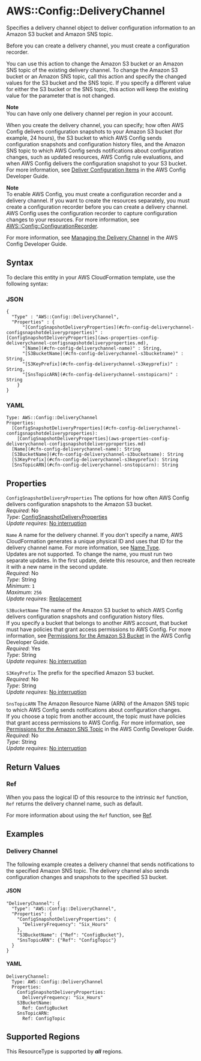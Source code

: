 # AWS::Config::DeliveryChannel<a name="aws-resource-config-deliverychannel"></a>

Specifies a delivery channel object to deliver configuration information to an Amazon S3 bucket and Amazon SNS topic\.

Before you can create a delivery channel, you must create a configuration recorder\.

You can use this action to change the Amazon S3 bucket or an Amazon SNS topic of the existing delivery channel\. To change the Amazon S3 bucket or an Amazon SNS topic, call this action and specify the changed values for the S3 bucket and the SNS topic\. If you specify a different value for either the S3 bucket or the SNS topic, this action will keep the existing value for the parameter that is not changed\.

**Note**  
You can have only one delivery channel per region in your account\.

When you create the delivery channel, you can specify; how often AWS Config delivers configuration snapshots to your Amazon S3 bucket \(for example, 24 hours\), the S3 bucket to which AWS Config sends configuration snapshots and configuration history files, and the Amazon SNS topic to which AWS Config sends notifications about configuration changes, such as updated resources, AWS Config rule evaluations, and when AWS Config delivers the configuration snapshot to your S3 bucket\. For more information, see [Deliver Configuration Items](https://docs.aws.amazon.com/config/latest/developerguide/how-does-config-work.html#delivery-channel) in the AWS Config Developer Guide\. 

**Note**  
To enable AWS Config, you must create a configuration recorder and a delivery channel\. If you want to create the resources separately, you must create a configuration recorder before you can create a delivery channel\. AWS Config uses the configuration recorder to capture configuration changes to your resources\. For more information, see [AWS::Config::ConfigurationRecorder](https://docs.aws.amazon.com/AWSCloudFormation/latest/UserGuide/aws-resource-config-configurationrecorder.html)\. 

For more information, see [Managing the Delivery Channel](https://docs.aws.amazon.com/config/latest/developerguide/manage-delivery-channel.html) in the AWS Config Developer Guide\. 

## Syntax<a name="aws-resource-config-deliverychannel-syntax"></a>

To declare this entity in your AWS CloudFormation template, use the following syntax:

### JSON<a name="aws-resource-config-deliverychannel-syntax.json"></a>

```
{
  "Type" : "AWS::Config::DeliveryChannel",
  "Properties" : {
      "[ConfigSnapshotDeliveryProperties](#cfn-config-deliverychannel-configsnapshotdeliveryproperties)" : [ConfigSnapshotDeliveryProperties](aws-properties-config-deliverychannel-configsnapshotdeliveryproperties.md),
      "[Name](#cfn-config-deliverychannel-name)" : String,
      "[S3BucketName](#cfn-config-deliverychannel-s3bucketname)" : String,
      "[S3KeyPrefix](#cfn-config-deliverychannel-s3keyprefix)" : String,
      "[SnsTopicARN](#cfn-config-deliverychannel-snstopicarn)" : String
    }
}
```

### YAML<a name="aws-resource-config-deliverychannel-syntax.yaml"></a>

```
Type: AWS::Config::DeliveryChannel
Properties: 
  [ConfigSnapshotDeliveryProperties](#cfn-config-deliverychannel-configsnapshotdeliveryproperties): 
    [ConfigSnapshotDeliveryProperties](aws-properties-config-deliverychannel-configsnapshotdeliveryproperties.md)
  [Name](#cfn-config-deliverychannel-name): String
  [S3BucketName](#cfn-config-deliverychannel-s3bucketname): String
  [S3KeyPrefix](#cfn-config-deliverychannel-s3keyprefix): String
  [SnsTopicARN](#cfn-config-deliverychannel-snstopicarn): String
```

## Properties<a name="aws-resource-config-deliverychannel-properties"></a>

`ConfigSnapshotDeliveryProperties`  <a name="cfn-config-deliverychannel-configsnapshotdeliveryproperties"></a>
The options for how often AWS Config delivers configuration snapshots to the Amazon S3 bucket\.  
*Required*: No  
*Type*: [ConfigSnapshotDeliveryProperties](aws-properties-config-deliverychannel-configsnapshotdeliveryproperties.md)  
*Update requires*: [No interruption](https://docs.aws.amazon.com/AWSCloudFormation/latest/UserGuide/using-cfn-updating-stacks-update-behaviors.html#update-no-interrupt)

`Name`  <a name="cfn-config-deliverychannel-name"></a>
A name for the delivery channel\. If you don't specify a name, AWS CloudFormation generates a unique physical ID and uses that ID for the delivery channel name\. For more information, see [Name Type](https://docs.aws.amazon.com/AWSCloudFormation/latest/UserGuide/aws-properties-name.html)\.   
Updates are not supported\. To change the name, you must run two separate updates\. In the first update, delete this resource, and then recreate it with a new name in the second update\.   
*Required*: No  
*Type*: String  
*Minimum*: `1`  
*Maximum*: `256`  
*Update requires*: [Replacement](https://docs.aws.amazon.com/AWSCloudFormation/latest/UserGuide/using-cfn-updating-stacks-update-behaviors.html#update-replacement)

`S3BucketName`  <a name="cfn-config-deliverychannel-s3bucketname"></a>
The name of the Amazon S3 bucket to which AWS Config delivers configuration snapshots and configuration history files\.  
If you specify a bucket that belongs to another AWS account, that bucket must have policies that grant access permissions to AWS Config\. For more information, see [Permissions for the Amazon S3 Bucket](https://docs.aws.amazon.com/config/latest/developerguide/s3-bucket-policy.html) in the AWS Config Developer Guide\.  
*Required*: Yes  
*Type*: String  
*Update requires*: [No interruption](https://docs.aws.amazon.com/AWSCloudFormation/latest/UserGuide/using-cfn-updating-stacks-update-behaviors.html#update-no-interrupt)

`S3KeyPrefix`  <a name="cfn-config-deliverychannel-s3keyprefix"></a>
The prefix for the specified Amazon S3 bucket\.  
*Required*: No  
*Type*: String  
*Update requires*: [No interruption](https://docs.aws.amazon.com/AWSCloudFormation/latest/UserGuide/using-cfn-updating-stacks-update-behaviors.html#update-no-interrupt)

`SnsTopicARN`  <a name="cfn-config-deliverychannel-snstopicarn"></a>
The Amazon Resource Name \(ARN\) of the Amazon SNS topic to which AWS Config sends notifications about configuration changes\.  
If you choose a topic from another account, the topic must have policies that grant access permissions to AWS Config\. For more information, see [Permissions for the Amazon SNS Topic](https://docs.aws.amazon.com/config/latest/developerguide/sns-topic-policy.html) in the AWS Config Developer Guide\.  
*Required*: No  
*Type*: String  
*Update requires*: [No interruption](https://docs.aws.amazon.com/AWSCloudFormation/latest/UserGuide/using-cfn-updating-stacks-update-behaviors.html#update-no-interrupt)

## Return Values<a name="aws-resource-config-deliverychannel-return-values"></a>

### Ref<a name="aws-resource-config-deliverychannel-return-values-ref"></a>

 When you pass the logical ID of this resource to the intrinsic `Ref` function, `Ref` returns the delivery channel name, such as default\. 

For more information about using the `Ref` function, see [Ref](https://docs.aws.amazon.com/AWSCloudFormation/latest/UserGuide/intrinsic-function-reference-ref.html)\.

## Examples<a name="aws-resource-config-deliverychannel--examples"></a>

### Delivery Channel<a name="aws-resource-config-deliverychannel--examples--Delivery_Channel"></a>

The following example creates a delivery channel that sends notifications to the specified Amazon SNS topic\. The delivery channel also sends configuration changes and snapshots to the specified S3 bucket\. 

#### JSON<a name="aws-resource-config-deliverychannel--examples--Delivery_Channel--json"></a>

```
"DeliveryChannel": {
  "Type": "AWS::Config::DeliveryChannel",
  "Properties": {
    "ConfigSnapshotDeliveryProperties": {
      "DeliveryFrequency": "Six_Hours"
    },
    "S3BucketName": {"Ref": "ConfigBucket"},
    "SnsTopicARN": {"Ref": "ConfigTopic"}
  }
}
```

#### YAML<a name="aws-resource-config-deliverychannel--examples--Delivery_Channel--yaml"></a>

```
DeliveryChannel: 
  Type: AWS::Config::DeliveryChannel
  Properties: 
    ConfigSnapshotDeliveryProperties: 
      DeliveryFrequency: "Six_Hours"
    S3BucketName: 
      Ref: ConfigBucket
    SnsTopicARN: 
      Ref: ConfigTopic
```

## Supported Regions

This ResourceType is supported by ***all*** regions.